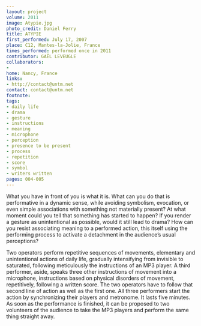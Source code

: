 ```yaml
---
layout: project
volume: 2011
image: Atypie.jpg
photo_credit: Daniel Ferry
title: ATYPIE
first_performed: July 17, 2007
place: C12, Mantes-la-Jolie, France
times_performed: performed once in 2011
contributor: GAËL LEVEUGLE
collaborators:
- 
home: Nancy, France
links:
- http://contact@untm.net
contact: contact@untm.net
footnote: 
tags:
- daily life
- drama
- gesture
- instructions
- meaning
- microphone
- perception
- presence to be present
- process
- repetition
- score
- symbol
- writers written
pages: 004-005
---
```


What you have in front of you is what it is. What can you do that is performative in a dynamic sense, while avoiding symbolism, evocation, or even simple associations with something not materially present? At what moment could you tell that something has started to happen? If you render a gesture as unintentional as possible, would it still lead to drama? How can you resist associating meaning to a performed action, this itself using the performing process to activate a detachment in the audience’s usual perceptions?

Two operators perform repetitive sequences of movements, elementary and unintentional actions of daily life, gradually intensifying from invisible to saturated, following meticulously the instructions of an MP3 player. A third performer, aside, speaks three other instructions of movement into a microphone, instructions based on physical disorders of movement, repetitively, following a written score. The two operators have to follow that second line of action as well as the first one. All three performers start the action by synchronizing their players and metronome. It lasts five minutes. As soon as the performance is finished, it can be proposed to two volunteers of the audience to take the MP3 players and perform the same thing straight away.

